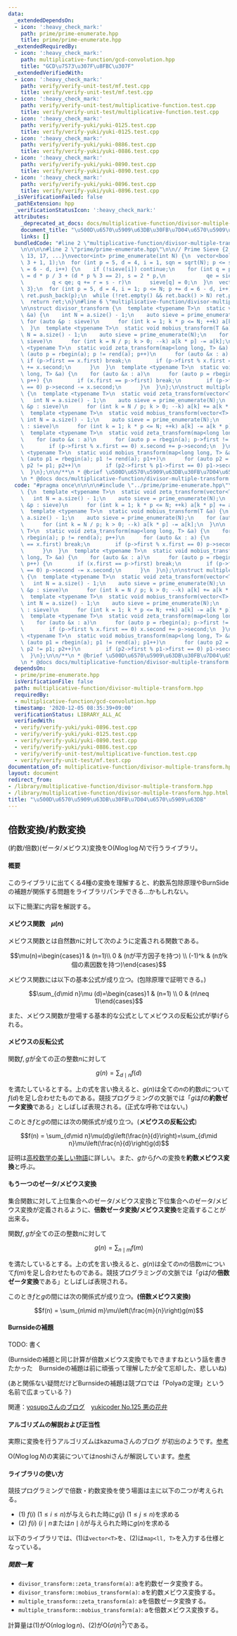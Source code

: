 ```yaml
---
data:
  _extendedDependsOn:
  - icon: ':heavy_check_mark:'
    path: prime/prime-enumerate.hpp
    title: prime/prime-enumerate.hpp
  _extendedRequiredBy:
  - icon: ':heavy_check_mark:'
    path: multiplicative-function/gcd-convolution.hpp
    title: "GCD\u7573\u307F\u8FBC\u307F"
  _extendedVerifiedWith:
  - icon: ':heavy_check_mark:'
    path: verify/verify-unit-test/mf.test.cpp
    title: verify/verify-unit-test/mf.test.cpp
  - icon: ':heavy_check_mark:'
    path: verify/verify-unit-test/multiplicative-function.test.cpp
    title: verify/verify-unit-test/multiplicative-function.test.cpp
  - icon: ':heavy_check_mark:'
    path: verify/verify-yuki/yuki-0125.test.cpp
    title: verify/verify-yuki/yuki-0125.test.cpp
  - icon: ':heavy_check_mark:'
    path: verify/verify-yuki/yuki-0886.test.cpp
    title: verify/verify-yuki/yuki-0886.test.cpp
  - icon: ':heavy_check_mark:'
    path: verify/verify-yuki/yuki-0890.test.cpp
    title: verify/verify-yuki/yuki-0890.test.cpp
  - icon: ':heavy_check_mark:'
    path: verify/verify-yuki/yuki-0896.test.cpp
    title: verify/verify-yuki/yuki-0896.test.cpp
  _isVerificationFailed: false
  _pathExtension: hpp
  _verificationStatusIcon: ':heavy_check_mark:'
  attributes:
    _deprecated_at_docs: docs/multiplicative-function/divisor-multiple-transform.md
    document_title: "\u500D\u6570\u5909\u63DB\u30FB\u7D04\u6570\u5909\u63DB"
    links: []
  bundledCode: "#line 2 \"multiplicative-function/divisor-multiple-transform.hpp\"\
    \n\n\n\n#line 2 \"prime/prime-enumerate.hpp\"\n\n// Prime Sieve {2, 3, 5, 7, 11,\
    \ 13, 17, ...}\nvector<int> prime_enumerate(int N) {\n  vector<bool> sieve(N /\
    \ 3 + 1, 1);\n  for (int p = 5, d = 4, i = 1, sqn = sqrt(N); p <= sqn; p += d\
    \ = 6 - d, i++) {\n    if (!sieve[i]) continue;\n    for (int q = p * p / 3, r\
    \ = d * p / 3 + (d * p % 3 == 2), s = 2 * p,\n             qe = sieve.size();\n\
    \         q < qe; q += r = s - r)\n      sieve[q] = 0;\n  }\n  vector<int> ret{2,\
    \ 3};\n  for (int p = 5, d = 4, i = 1; p <= N; p += d = 6 - d, i++)\n    if (sieve[i])\
    \ ret.push_back(p);\n  while (!ret.empty() && ret.back() > N) ret.pop_back();\n\
    \  return ret;\n}\n#line 6 \"multiplicative-function/divisor-multiple-transform.hpp\"\
    \n\nstruct divisor_transform {\n  template <typename T>\n  static void zeta_transform(vector<T>\
    \ &a) {\n    int N = a.size() - 1;\n    auto sieve = prime_enumerate(N);\n   \
    \ for (auto &p : sieve)\n      for (int k = 1; k * p <= N; ++k) a[k * p] += a[k];\n\
    \  }\n  template <typename T>\n  static void mobius_transform(T &a) {\n    int\
    \ N = a.size() - 1;\n    auto sieve = prime_enumerate(N);\n    for (auto &p :\
    \ sieve)\n      for (int k = N / p; k > 0; --k) a[k * p] -= a[k];\n  }\n\n  template\
    \ <typename T>\n  static void zeta_transform(map<long long, T> &a) {\n    for\
    \ (auto p = rbegin(a); p != rend(a); p++)\n      for (auto &x : a) {\n       \
    \ if (p->first == x.first) break;\n        if (p->first % x.first == 0) p->second\
    \ += x.second;\n      }\n  }\n  template <typename T>\n  static void mobius_transform(map<long\
    \ long, T> &a) {\n    for (auto &x : a)\n      for (auto p = rbegin(a); p != rend(a);\
    \ p++) {\n        if (x.first == p->first) break;\n        if (p->first % x.first\
    \ == 0) p->second -= x.second;\n      }\n  }\n};\n\nstruct multiple_transform\
    \ {\n  template <typename T>\n  static void zeta_transform(vector<T> &a) {\n \
    \   int N = a.size() - 1;\n    auto sieve = prime_enumerate(N);\n    for (auto\
    \ &p : sieve)\n      for (int k = N / p; k > 0; --k) a[k] += a[k * p];\n  }\n\
    \  template <typename T>\n  static void mobius_transform(vector<T> &a) {\n   \
    \ int N = a.size() - 1;\n    auto sieve = prime_enumerate(N);\n    for (auto &p\
    \ : sieve)\n      for (int k = 1; k * p <= N; ++k) a[k] -= a[k * p];\n  }\n\n\
    \  template <typename T>\n  static void zeta_transform(map<long long, T> &a) {\n\
    \    for (auto &x : a)\n      for (auto p = rbegin(a); p->first != x.first; p++)\n\
    \        if (p->first % x.first == 0) x.second += p->second;\n  }\n  template\
    \ <typename T>\n  static void mobius_transform(map<long long, T> &a) {\n    for\
    \ (auto p1 = rbegin(a); p1 != rend(a); p1++)\n      for (auto p2 = rbegin(a);\
    \ p2 != p1; p2++)\n        if (p2->first % p1->first == 0) p1->second -= p2->second;\n\
    \  }\n};\n\n/**\n * @brief \u500D\u6570\u5909\u63DB\u30FB\u7D04\u6570\u5909\u63DB\
    \n * @docs docs/multiplicative-function/divisor-multiple-transform.md\n */\n"
  code: "#pragma once\n\n\n\n#include \"../prime/prime-enumerate.hpp\"\n\nstruct divisor_transform\
    \ {\n  template <typename T>\n  static void zeta_transform(vector<T> &a) {\n \
    \   int N = a.size() - 1;\n    auto sieve = prime_enumerate(N);\n    for (auto\
    \ &p : sieve)\n      for (int k = 1; k * p <= N; ++k) a[k * p] += a[k];\n  }\n\
    \  template <typename T>\n  static void mobius_transform(T &a) {\n    int N =\
    \ a.size() - 1;\n    auto sieve = prime_enumerate(N);\n    for (auto &p : sieve)\n\
    \      for (int k = N / p; k > 0; --k) a[k * p] -= a[k];\n  }\n\n  template <typename\
    \ T>\n  static void zeta_transform(map<long long, T> &a) {\n    for (auto p =\
    \ rbegin(a); p != rend(a); p++)\n      for (auto &x : a) {\n        if (p->first\
    \ == x.first) break;\n        if (p->first % x.first == 0) p->second += x.second;\n\
    \      }\n  }\n  template <typename T>\n  static void mobius_transform(map<long\
    \ long, T> &a) {\n    for (auto &x : a)\n      for (auto p = rbegin(a); p != rend(a);\
    \ p++) {\n        if (x.first == p->first) break;\n        if (p->first % x.first\
    \ == 0) p->second -= x.second;\n      }\n  }\n};\n\nstruct multiple_transform\
    \ {\n  template <typename T>\n  static void zeta_transform(vector<T> &a) {\n \
    \   int N = a.size() - 1;\n    auto sieve = prime_enumerate(N);\n    for (auto\
    \ &p : sieve)\n      for (int k = N / p; k > 0; --k) a[k] += a[k * p];\n  }\n\
    \  template <typename T>\n  static void mobius_transform(vector<T> &a) {\n   \
    \ int N = a.size() - 1;\n    auto sieve = prime_enumerate(N);\n    for (auto &p\
    \ : sieve)\n      for (int k = 1; k * p <= N; ++k) a[k] -= a[k * p];\n  }\n\n\
    \  template <typename T>\n  static void zeta_transform(map<long long, T> &a) {\n\
    \    for (auto &x : a)\n      for (auto p = rbegin(a); p->first != x.first; p++)\n\
    \        if (p->first % x.first == 0) x.second += p->second;\n  }\n  template\
    \ <typename T>\n  static void mobius_transform(map<long long, T> &a) {\n    for\
    \ (auto p1 = rbegin(a); p1 != rend(a); p1++)\n      for (auto p2 = rbegin(a);\
    \ p2 != p1; p2++)\n        if (p2->first % p1->first == 0) p1->second -= p2->second;\n\
    \  }\n};\n\n/**\n * @brief \u500D\u6570\u5909\u63DB\u30FB\u7D04\u6570\u5909\u63DB\
    \n * @docs docs/multiplicative-function/divisor-multiple-transform.md\n */\n"
  dependsOn:
  - prime/prime-enumerate.hpp
  isVerificationFile: false
  path: multiplicative-function/divisor-multiple-transform.hpp
  requiredBy:
  - multiplicative-function/gcd-convolution.hpp
  timestamp: '2020-12-05 08:35:39+09:00'
  verificationStatus: LIBRARY_ALL_AC
  verifiedWith:
  - verify/verify-yuki/yuki-0896.test.cpp
  - verify/verify-yuki/yuki-0125.test.cpp
  - verify/verify-yuki/yuki-0890.test.cpp
  - verify/verify-yuki/yuki-0886.test.cpp
  - verify/verify-unit-test/multiplicative-function.test.cpp
  - verify/verify-unit-test/mf.test.cpp
documentation_of: multiplicative-function/divisor-multiple-transform.hpp
layout: document
redirect_from:
- /library/multiplicative-function/divisor-multiple-transform.hpp
- /library/multiplicative-function/divisor-multiple-transform.hpp.html
title: "\u500D\u6570\u5909\u63DB\u30FB\u7D04\u6570\u5909\u63DB"
---
```

## 倍数変換/約数変換

(約数/倍数)(ゼータ/メビウス)変換を$\mathrm{O}(N\log \log N)$で行うライブラリ。

#### 概要

このライブラリに出てくる4種の変換を理解すると、約数系包除原理やBurnSideの補題が関係する問題をライブラリパンチできる…かもしれない。

以下に簡潔に内容を解説する。

#### メビウス関数　$\mu(n)$

メビウス関数とは自然数$n$に対して次のように定義される関数である。

$$\mu(n)=\begin{cases}1 & (n=1)\\ 0 & (nが平方因子を持つ) \\ (-1)^k & (nがk個の素因数を持つ)\end{cases}$$

メビウス関数には以下の基本公式が成り立つ。(包除原理で証明できる。)

$$\sum_{d\mid n}\mu (d)=\begin{cases}1 & (n=1) \\ 0 & (n\neq 1)\end{cases}$$

また、メビウス関数が登場する基本的な公式としてメビウスの反転公式が挙げられる。

#### メビウスの反転公式

関数$f,g$が全ての正の整数$n$に対して

$$g(n) = \sum_{d\mid n}f(d)$$

を満たしているとする。上の式を言い換えると、$g(n)$は全ての$n$の約数$d$について$f(d)$を足し合わせたものである。競技プログラミングの文脈では「$g$は$f$の**約数ゼータ変換**である」としばしば表現される。(正式な呼称ではない。)

このとき$f$と$g$の間には次の関係式が成り立つ。(**メビウスの反転公式**)

$$f(n) = \sum_{d\mid n}\mu(d)g\left(\frac{n}{d}\right)=\sum_{d\mid n}\mu\left(\frac{n}{d}\right)g(d)$$

証明は[高校数学の美しい物語](https://mathtrain.jp/mobiusinversion)に詳しい。また、$g$から$f$への変換を**約数メビウス変換**と呼ぶ。

#### もう一つのゼータ/メビウス変換

集合関数に対して上位集合へのゼータ/メビウス変換と下位集合へのゼータ/メビウス変換が定義されるように、**倍数ゼータ変換/メビウス変換**を定義することが出来る。

関数$f,g$が全ての正の整数$n$に対して

$$g(n) = \sum_{n\mid m}f(m)$$

を満たしているとする。上の式を言い換えると、$g(n)$は全ての$n$の倍数$m$について$f(m)$を足し合わせたものである。競技プログラミングの文脈では「$g$は$f$の**倍数ゼータ変換**である」としばしば表現される。

このとき$f$と$g$の間には次の関係式が成り立つ。**(倍数メビウス変換)**

$$f(n) = \sum_{n\mid m}\mu\left(\frac{m}{n}\right)g(m)$$

#### Burnsideの補題

TODO: 書く

(Burnsideの補題と同じ計算が倍数メビウス変換でもできますねという話を書きたかった　Burnsideの補題は前に頑張って理解したが全て忘却した、悲しいね)

(あと関係ない疑問だけどBurnsideの補題は競プロでは「Polyaの定理」という名前で広まっている？)

関連：[yosupoさんのブログ](https://yosupo.hatenablog.com/entry/2015/07/02/013248)　[yukicoder No.125 悪の花弁](https://yukicoder.me/problems/no/125)　

#### アルゴリズムの解説および正当性

実際に変換を行うアルゴリズムはkazumaさんのブログ
が初出のようです。[参考](https://kazuma8128.hatenablog.com/entry/2018/07/29/231819)

$\mathrm{O}(N\log \log N)$の実装についてはnoshiさんが解説しています。[参考](https://noshi91.hatenablog.com/entry/2018/12/27/121649)

#### ライブラリの使い方

競技プログラミングで倍数・約数変換を使う場面は主に以下の二つが考えられる。

- (1) $f(i)\ (1\leq i\leq n)$が与えられた時に$g(j) \ (1\leq j\leq n)$を求める
- (2) $f(i)\ (i\mid n$または$n\mid i)$が与えられた時に$g(n)$を求める

以下のライブラリでは、(1)は`vector<T>`を、(2)は`map<ll, T>`を入力する仕様となっている。

##### 関数一覧

- `divisor_transform::zeta_transform(a)`: aを約数ゼータ変換する。
- `divisor_transform::mobius_transform(a)`: aを約数メビウス変換する。
- `multiple_transform::zeta_transform(a)`: aを倍数ゼータ変換する。
- `multiple_transform::mobius_transform(a)`: aを倍数メビウス変換する。

計算量は(1)が$\mathrm{O}(n\log \log n)$、(2)が$\mathrm{O}(\sigma(n)^2)$である。

